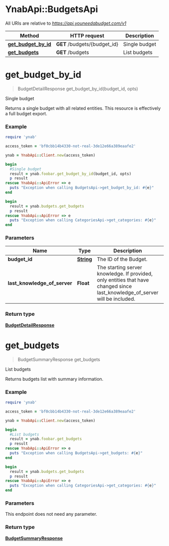 # YnabApi::BudgetsApi

All URIs are relative to *https://api.youneedabudget.com/v1*

Method | HTTP request | Description
------------- | ------------- | -------------
[**get_budget_by_id**](BudgetsApi.md#get_budget_by_id) | **GET** /budgets/{budget_id} | Single budget
[**get_budgets**](BudgetsApi.md#get_budgets) | **GET** /budgets | List budgets


# **get_budget_by_id**
> BudgetDetailResponse get_budget_by_id(budget_id, opts)

Single budget

Returns a single budget with all related entities.  This resource is effectively a full budget export.

### Example
```ruby
require 'ynab'

access_token = 'bf0cbb14b4330-not-real-3de12e66a389eaafe2'

ynab = YnabApi::Client.new(access_token)

begin
  #Single budget
  result = ynab.foobar.get_budget_by_id(budget_id, opts)
  p result
rescue YnabApi::ApiError => e
  puts "Exception when calling BudgetsApi->get_budget_by_id: #{e}"
end

begin
  result = ynab.budgets.get_budgets
  p result
rescue YnabApi::ApiError => e
  puts "Exception when calling CategoriesApi->get_categories: #{e}"
end
```

### Parameters

Name | Type | Description  | Notes
------------- | ------------- | ------------- | -------------
 **budget_id** | [**String**](.md)| The ID of the Budget. | 
 **last_knowledge_of_server** | **Float**| The starting server knowledge.  If provided, only entities that have changed since last_knowledge_of_server will be included. | [optional] 

### Return type

[**BudgetDetailResponse**](BudgetDetailResponse.md)

# **get_budgets**
> BudgetSummaryResponse get_budgets

List budgets

Returns budgets list with summary information.

### Example
```ruby
require 'ynab'

access_token = 'bf0cbb14b4330-not-real-3de12e66a389eaafe2'

ynab = YnabApi::Client.new(access_token)

begin
  #List budgets
  result = ynab.foobar.get_budgets
  p result
rescue YnabApi::ApiError => e
  puts "Exception when calling BudgetsApi->get_budgets: #{e}"
end

begin
  result = ynab.budgets.get_budgets
  p result
rescue YnabApi::ApiError => e
  puts "Exception when calling CategoriesApi->get_categories: #{e}"
end
```

### Parameters
This endpoint does not need any parameter.

### Return type

[**BudgetSummaryResponse**](BudgetSummaryResponse.md)

